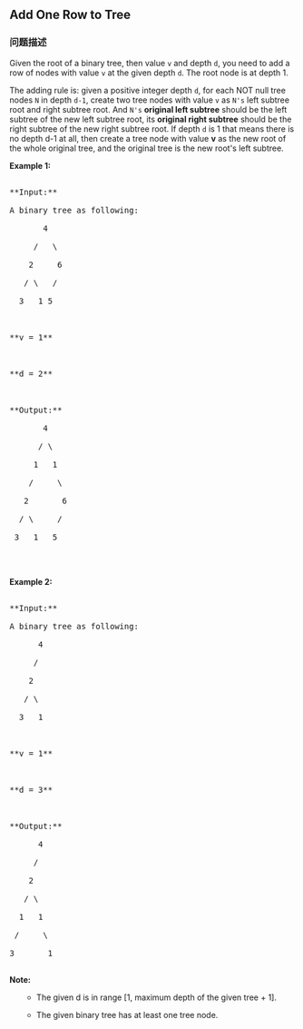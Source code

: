## Add One Row to Tree  
### 问题描述
Given the root of a binary tree, then value `v` and depth `d`, you need to add a row of nodes with value `v` at the given depth `d`. The root node is at depth 1. 

The adding rule is: given a positive integer depth `d`, for each NOT null tree nodes `N` in depth `d-1`, create two tree nodes with value `v` as `N's` left subtree root and right subtree root. And `N's` **original left subtree** should be the left subtree of the new left subtree root, its **original right subtree** should be the right subtree of the new right subtree root. If depth `d` is 1 that means there is no depth d-1 at all, then create a tree node with value **v** as the new root of the whole original tree, and the original tree is the new root's left subtree.

**Example 1:**<br />
<pre>
**Input:** 
A binary tree as following:
       4
     /   \
    2     6
   / \   / 
  3   1 5   

**v = 1**

**d = 2**

**Output:** 
       4
      / \
     1   1
    /     \
   2       6
  / \     / 
 3   1   5   

</pre>


**Example 2:**<br />
<pre>
**Input:** 
A binary tree as following:
      4
     /   
    2    
   / \   
  3   1    

**v = 1**

**d = 3**

**Output:** 
      4
     /   
    2
   / \    
  1   1
 /     \  
3       1
</pre>


**Note:**<br>
<ol>
- The given d is in range [1, maximum depth of the given tree + 1].
- The given binary tree has at least one tree node.
</ol>

